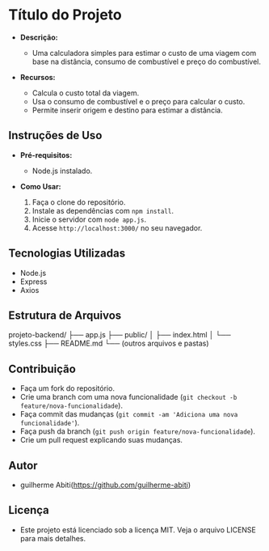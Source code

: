 # Título do Projeto

- **Descrição:**
  - Uma calculadora simples para estimar o custo de uma viagem com base na distância, consumo de combustível e preço do combustível.

- **Recursos:**
  - Calcula o custo total da viagem.
  - Usa o consumo de combustível e o preço para calcular o custo.
  - Permite inserir origem e destino para estimar a distância.

## Instruções de Uso

- **Pré-requisitos:**
  - Node.js instalado.

- **Como Usar:**
  1. Faça o clone do repositório.
  2. Instale as dependências com `npm install`.
  3. Inicie o servidor com `node app.js`.
  4. Acesse `http://localhost:3000/` no seu navegador.

## Tecnologias Utilizadas

- Node.js
- Express
- Axios

## Estrutura de Arquivos

projeto-backend/
├── app.js
├── public/
│ ├── index.html
│ └── styles.css
├── README.md
└── (outros arquivos e pastas)


## Contribuição

- Faça um fork do repositório.
- Crie uma branch com uma nova funcionalidade (`git checkout -b feature/nova-funcionalidade`).
- Faça commit das mudanças (`git commit -am 'Adiciona uma nova funcionalidade'`).
- Faça push da branch (`git push origin feature/nova-funcionalidade`).
- Crie um pull request explicando suas mudanças.

## Autor

- guilherme Abiti(https://github.com/guilherme-abiti)

## Licença

- Este projeto está licenciado sob a licença MIT. Veja o arquivo LICENSE para mais detalhes.



